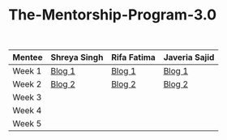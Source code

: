 # The-Mentorship-Program-3.0
<br/>

| Mentee  | Shreya Singh | Rifa Fatima | Javeria Sajid |
| ------------- | ------------- | ------------- | ------------- |
| Week 1  | [Blog 1](https://shreyasingh2284.medium.com/women-who-code-delhi-mentorship-program-3-0-week-1-d5689b6c7cd2)  | [Blog 1](https://medium.com/@rifafatima02/women-who-code-delhi-mentorship-program-3-0-week-1-59df6f921d2c)  | [Blog 1](https://medium.com/@javeria5sajid/women-who-code-delhi-mentorship-week-1-92a4591dab9d)  |
| Week 2  | [Blog 2](https://shreyasingh2284.medium.com/women-who-code-delhi-mentorship-program-3-0-week-2-96ff2cbc239a) | [Blog 2](https://link.medium.com/RGlgkX7sSdb) | [Blog 2](https://medium.com/@javeria5sajid/every-week-comes-along-with-new-adventures-learning-exciting-things-everyday-fbd4413cf757) |
| Week 3  |  |  |  |
| Week 4  |  |  |  |
| Week 5  |  |  |  |

